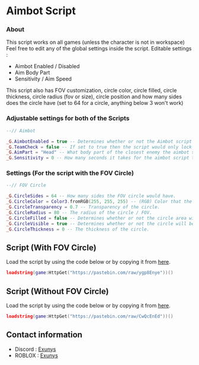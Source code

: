 # Aimbot Script

### About

This script works on all games (unless the character is not in workspace)
Feel free to edit any of the global settings inside the script.
Editable settings :
- Aimbot Enabled / Disabled
- Aim Body Part
- Sensitivity / Aim Speed

This script also has FOV customization, circle color, circle filled, circle thickness, circle radius (fov or size), circle position and how many sides does the circle have (set to 64 for a circle, anything below 3 won't work)

### Adjustable settings for both of the Scripts

```lua
--// Aimbot

_G.AimbotEnabled = true -- Determines whether or not the Aimbot script will lock onto players.
_G.TeamCheck = false -- If set to true then the script would only lock your aim at enemy team members.
_G.AimPart = "Head" -- What body part of the closest enemy the aimbot script would lock at.
_G.Sensitivity = 0 -- How many seconds it takes for the aimbot script to officially lock onto the target's aimpart.
```

### Settings (For the script with the FOV Circle)

```lua
--// FOV Circle

_G.CircleSides = 64 -- How many sides the FOV circle would have.
_G.CircleColor = Color3.fromRGB(255, 255, 255) -- (RGB) Color that the FOV circle would appear as.
_G.CircleTransparency = 0.7 -- Transparency of the circle.
_G.CircleRadius = 80 -- The radius of the circle / FOV.
_G.CircleFilled = false -- Determines whether or not the circle area will be filled.
_G.CircleVisible = true -- Determines whether or not the circle will be visible.
_G.CircleThickness = 0 -- The thickness of the circle.
```

## Script (With FOV Circle)

Load the script by using the code below or by copying it from [here](https://github.com/Exunys/Aimbot-Script/blob/main/Aimbot%20Script.lua).
```lua
loadstring(game:HttpGet("https://pastebin.com/raw/ygp8Enye"))()
```

## Script (Without FOV Circle)

Load the script by using the code below or by copying it from [here](https://github.com/Exunys/Aimbot-Script/blob/main/Aimbot%20Script%20(Without%20FOV).lua).
```lua
loadstring(game:HttpGet("https://pastebin.com/raw/CwQcEnEd"))()
```

## Contact information

- Discord : [Exunys](https://discord.com/users/611111398818316309)
- ROBLOX : [Exunys](https://www.roblox.com/users/330279990/profile)
